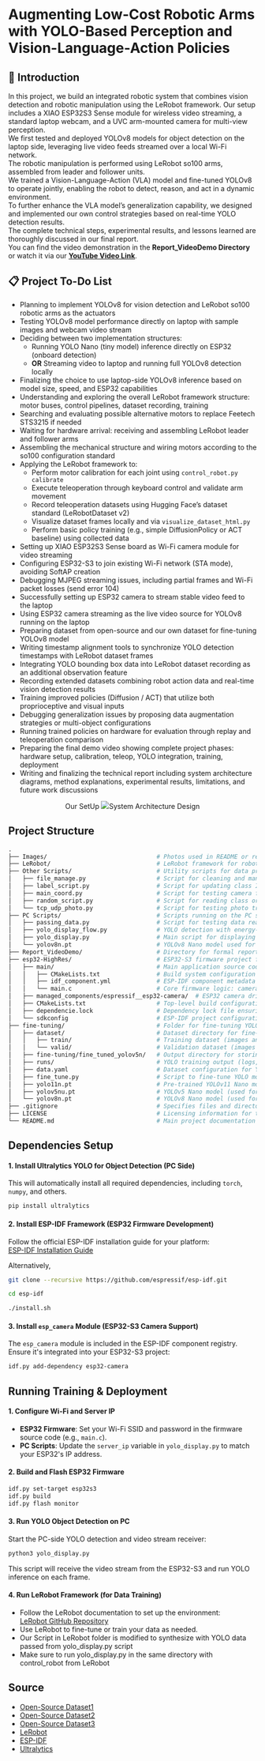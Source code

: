 # Augmenting Low-Cost Robotic Arms with YOLO-Based Perception and Vision-Language-Action Policies
## 📖 Introduction

In this project, we build an integrated robotic system that combines vision detection and robotic manipulation using the LeRobot framework.
Our setup includes a XIAO ESP32S3 Sense module for wireless video streaming, a standard laptop webcam, and a UVC arm-mounted camera for multi-view perception.  
We first tested and deployed YOLOv8 models for object detection on the laptop side, leveraging live video feeds streamed over a local Wi-Fi network.  
The robotic manipulation is performed using LeRobot so100 arms, assembled from leader and follower units.  
We trained a Vision-Language-Action (VLA) model and fine-tuned YOLOv8 to operate jointly, enabling the robot to detect, reason, and act in a dynamic environment.  
To further enhance the VLA model’s generalization capability, we designed and implemented our own control strategies based on real-time YOLO detection results.  
The complete technical steps, experimental results, and lessons learned are thoroughly discussed in our final report.  
You can find the video demonstration in the **Report_VideoDemo Directory** or watch it via our **[YouTube Video Link]()**.

## 📋 Project To-Do List

- Planning to implement YOLOv8 for vision detection and LeRobot so100 robotic arms as the actuators
- Testing YOLOv8 model performance directly on laptop with sample images and webcam video stream
- Deciding between two implementation structures:
  - Running YOLO Nano (tiny model) inference directly on ESP32 (onboard detection)
  - **OR** Streaming video to laptop and running full YOLOv8 detection locally
- Finalizing the choice to use laptop-side YOLOv8 inference based on model size, speed, and ESP32 capabilities
- Understanding and exploring the overall LeRobot framework structure: motor buses, control pipelines, dataset recording, training
- Searching and evaluating possible alternative motors to replace Feetech STS3215 if needed
- Waiting for hardware arrival: receiving and assembling LeRobot leader and follower arms
- Assembling the mechanical structure and wiring motors according to the so100 configuration standard
- Applying the LeRobot framework to:
  - Perform motor calibration for each joint using `control_robot.py calibrate`
  - Execute teleoperation through keyboard control and validate arm movement
  - Record teleoperation datasets using Hugging Face’s dataset standard (LeRobotDataset v2)
  - Visualize dataset frames locally and via `visualize_dataset_html.py`
  - Perform basic policy training (e.g., simple DiffusionPolicy or ACT baseline) using collected data
- Setting up XIAO ESP32S3 Sense board as Wi-Fi camera module for video streaming
- Configuring ESP32-S3 to join existing Wi-Fi network (STA mode), avoiding SoftAP creation
- Debugging MJPEG streaming issues, including partial frames and Wi-Fi packet losses (send error 104)
- Successfully setting up ESP32 camera to stream stable video feed to the laptop
- Using ESP32 camera streaming as the live video source for YOLOv8 running on the laptop
- Preparing dataset from open-source and our own dataset for fine-tuning YOLOv8 model
- Writing timestamp alignment tools to synchronize YOLO detection timestamps with LeRobot dataset frames
- Integrating YOLO bounding box data into LeRobot dataset recording as an additional observation feature
- Recording extended datasets combining robot action data and real-time vision detection results
- Training improved policies (Diffusion / ACT) that utilize both proprioceptive and visual inputs
- Debugging generalization issues by proposing data augmentation strategies or multi-object configurations
- Running trained policies on hardware for evaluation through replay and teleoperation comparison
- Preparing the final demo video showing complete project phases: hardware setup, calibration, teleop, YOLO integration, training, deployment
- Writing and finalizing the technical report including system architecture diagrams, method explanations, experimental results, limitations, and future work discussions

<p align='center'>
<img src="">Our SetUp</img>
<img src="Images/System_Architecture_Diagram.png">System Architecture Design</img>
</p>

## Project Structure

```graphql
.
├── Images/                               # Photos used in README or reports (e.g., diagrams, sample outputs)
├── LeRobot/                              # LeRobot framework for robotic arm control and data processing
├── Other Scripts/                        # Utility scripts for data preprocessing, testing, and analysis
│   ├── file_manage.py                    # Script for cleaning and managing dataset files
│   ├── label_script.py                   # Script for updating class IDs in YOLO label files
│   ├── main_coord.py                     # Script for testing camera feed, YOLO detection, and center coordinate calculation
│   ├── random_script.py                  # Script for reading class orders from YOLO models (e.g., COCO class list)
│   └── tcp_udp_photo.py                  # Script for testing photo transmission via TCP/UDP protocols
├── PC Scripts/                           # Scripts running on the PC side for processing and control
│   ├── passing_data.py                   # Script for testing data reading from JSON output by YOLO
│   ├── yolo_display_flow.py              # YOLO detection with energy-saving logic (runs YOLO only on motion)
│   ├── yolo_display.py                   # Main script for displaying video feed with YOLO detection and sending data to LeRobot
│   └── yolov8n.pt                        # YOLOv8 Nano model used for inference on the PC side
├── Report_VideoDemo/                     # Directory for formal reports and video demonstrations
├── esp32-HighRes/                        # ESP32-S3 firmware project for camera streaming and YOLO inference
│   ├── main/                             # Main application source code for ESP32 firmware
│   │   ├── CMakeLists.txt                # Build system configuration for compiling main application
│   │   ├── idf_component.yml             # ESP-IDF component metadata (dependencies, versioning)
│   │   └── main.c                        # Core firmware logic: camera initialization, streaming, inference coordination
│   ├── managed_components/espressif__esp32-camera/  # ESP32 camera driver component (library for camera support)
│   ├── CMakeLists.txt                    # Top-level build configuration for the entire firmware project
│   ├── dependencie.lock                  # Dependency lock file ensuring consistent ESP-IDF component versions
│   └── sdkconfig                         # ESP-IDF project configuration (camera settings, Wi-Fi, etc.)
├── fine-tuning/                          # Folder for fine-tuning YOLO models
│   ├── dataset/                          # Dataset directory for fine-tuning
│   │   ├── train/                        # Training dataset (images and labels)
│   │   └── valid/                        # Validation dataset (images and labels)
│   ├── fine-tuning/fine_tuned_yolov5n/   # Output directory for storing fine-tuned YOLOv5n model results
│   ├── runs/                             # YOLO training output (logs, checkpoints, metrics)
│   ├── data.yaml                         # Dataset configuration for YOLO training (paths, class names)
│   ├── fine_tune.py                      # Script to fine-tune YOLO models using Ultralytics API
│   ├── yolo11n.pt                        # Pre-trained YOLOv11 Nano model (optional/custom model)
│   ├── yolov5nu.pt                       # YOLOv5 Nano model (used for fine-tuning)
│   └── yolov8n.pt                        # YOLOv8 Nano model (used for detection/testing)
├── .gitignore                            # Specifies files and directories to be ignored by Git version control
├── LICENSE                               # Licensing information for the project
└── README.md                             # Main project documentation (setup instructions, usage, architecture)
```

## Dependencies Setup

#### 1. Install Ultralytics YOLO for Object Detection (PC Side)

This will automatically install all required dependencies, including `torch`, `numpy`, and others.

```bash
pip install ultralytics
```

#### 2. Install ESP-IDF Framework (ESP32 Firmware Development)

Follow the official ESP-IDF installation guide for your platform:  
[ESP-IDF Installation Guide](https://docs.espressif.com/projects/esp-idf/en/latest/esp32/get-started/)

Alternatively,

```bash
git clone --recursive https://github.com/espressif/esp-idf.git

cd esp-idf

./install.sh
```

#### 3. Install `esp_camera` Module (ESP32-S3 Camera Support)

The `esp_camera` module is included in the ESP-IDF component registry. Ensure it's integrated into your ESP32-S3 project:

```bash
idf.py add-dependency esp32-camera
```

## Running Training & Deployment

#### 1. Configure Wi-Fi and Server IP

- **ESP32 Firmware**: Set your Wi-Fi SSID and password in the firmware source code (e.g., `main.c`).
- **PC Scripts**: Update the `server_ip` variable in `yolo_display.py` to match your ESP32's IP address.

#### 2. Build and Flash ESP32 Firmware

```bash
idf.py set-target esp32s3
idf.py build
idf.py flash monitor
```

#### 3. Run YOLO Object Detection on PC

Start the PC-side YOLO detection and video stream receiver:

```bash
python3 yolo_display.py
```

This script will receive the video stream from the ESP32-S3 and run YOLO inference on each frame.

#### 4. Run LeRobot Framework (for Data Training)

- Follow the LeRobot documentation to set up the environment:  
  [LeRobot GitHub Repository](https://github.com/huggingface/lerobot)
- Use LeRobot to fine-tune or train your data as needed.
- Our Script in LeRobot folder is modified to synthesize with YOLO data passed from yolo_display.py script
- Make sure to run yolo_display.py in the same directory with control_robot from LeRobot

## Source
- [Open-Source Dataset1](https://universe.roboflow.com/project-mental-destruction/pencilcase-se7nb/browse?queryText=&pageSize=50&startingIndex=0&browseQuery=true) 
- [Open-Source Dataset2](https://universe.roboflow.com/my-ai-project-cypfp/stationary-nvifk) 
- [Open-Source Dataset3](https://www.kaggle.com/datasets/siddharthkumarsah/plastic-bottles-image-dataset/data)
- [LeRobot](https://github.com/huggingface/lerobot)
- [ESP-IDF](https://docs.espressif.com/projects/esp-idf/en/latest/esp32/get-started/index.html)
- [Ultralytics](https://docs.ultralytics.com/)
